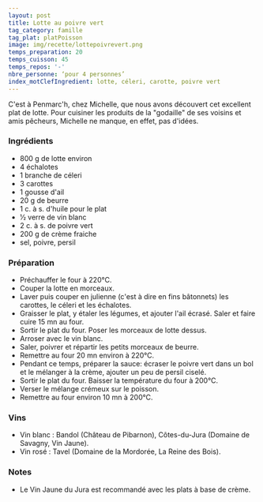 ```yaml
---
layout: post
title: Lotte au poivre vert
tag_category: famille
tag_plat: platPoisson
image: img/recette/lottepoivrevert.png
temps_preparation: 20
temps_cuisson: 45
temps_repos: '-'
nbre_personne: ‘pour 4 personnes’
index_motClefIngredient: lotte, céleri, carotte, poivre vert
---
```

C'est à Penmarc'h, chez Michelle, que nous avons découvert cet excellent plat de lotte.  Pour cuisiner les produits de la "godaille" de ses voisins et amis pêcheurs, Michelle ne manque, en effet, pas d'idées.

### Ingrédients
* 800 g de lotte environ
* 4 échalotes
* 1 branche de céleri
* 3 carottes
* 1 gousse d'ail
* 20 g de beurre
* 1 c. à s. d'huile pour le plat
* 1⁄2 verre de vin blanc
* 2 c. à s. de poivre vert
* 200 g de crème fraiche
* sel, poivre, persil


### Préparation
* Préchauffer le four à 220°C.
* Couper la lotte en morceaux.
* Laver puis couper en julienne (c'est à dire en fins bâtonnets) les carottes, le céleri et les échalotes.
* Graisser le plat, y étaler les légumes, et ajouter l'ail écrasé. Saler et faire cuire 15 mn au four.
* Sortir le plat du four. Poser les morceaux de lotte dessus.
* Arroser avec le vin blanc.
* Saler, poivrer et répartir les petits morceaux de beurre.
* Remettre au four 20 mn environ à 220°C.
* Pendant ce temps, préparer la sauce: écraser le poivre vert dans un bol et le mélanger à la crème, ajouter un peu de persil ciselé.
* Sortir le plat du four. Baisser la température du four à 200°C.
* Verser le mélange crémeux sur le poisson.
* Remettre au four environ 10 mn à 200°C.

### Vins
* Vin blanc : Bandol (Château de Pibarnon), Côtes-du-Jura (Domaine de Savagny, Vin Jaune).
* Vin rosé : Tavel (Domaine de la Mordorée, La Reine des Bois).

### Notes
* Le Vin Jaune du Jura est recommandé avec les plats à base de crème.
